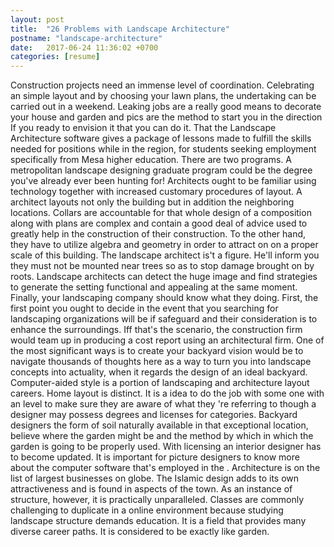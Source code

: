 ```yaml
---
layout: post
title:  "26 Problems with Landscape Architecture"
postname: "landscape-architecture"
date:   2017-06-24 11:36:02 +0700
categories: [resume]
---
```

Construction projects need an immense level of coordination. Celebrating an simple layout and by choosing your lawn plans, the undertaking can be carried out in a weekend. Leaking jobs are a really good means to decorate your house and garden and pics are the method to start you in the direction If you ready to envision it that you can do it. That the Landscape Architecture software gives a package of lessons made to fulfill the skills needed for positions while in the region, for students seeking employment specifically from Mesa higher education. There are two programs. A metropolitan landscape designing graduate program could be the degree you've already ever been hunting for! Architects ought to be familiar using technology together with increased customary procedures of layout. A architect layouts not only the building but in addition the neighboring locations. Collars are accountable for that whole design of a composition along with plans are complex and contain a good deal of advice used to greatly help in the construction of their construction. To the other hand, they have to utilize algebra and geometry in order to attract on on a proper scale of this building. The landscape architect is't a figure. He'll inform you they must not be mounted near trees so as to stop damage brought on by roots. Landscape architects can detect the huge image and find strategies to generate the setting functional and appealing at the same moment. Finally, your landscaping company should know what they doing. First, the first point you ought to decide in the event that you searching for landscaping organizations will be if safeguard and their consideration is to enhance the surroundings. Iff that's the scenario, the construction firm would team up in producing a cost report using an architectural firm. One of the most significant ways is to create your backyard vision would be to navigate thousands of thoughts here as a way to turn you into landscape concepts into actuality, when it regards the design of an ideal backyard. Computer-aided style is a portion of landscaping and architecture layout careers. Home layout is distinct. It is a idea to do the job with some one with an level to make sure they are aware of what they 're referring to though a designer may possess degrees and licenses for categories. Backyard designers the form of soil naturally available in that exceptional location, believe where the garden might be and the method by which in which the garden is going to be properly used. With licensing an interior designer has to become updated. It is important for picture designers to know more about the computer software that's employed in the . Architecture is on the list of largest businesses on globe. The Islamic design adds to its own attractiveness and is found in aspects of the town. As an instance of structure, however, it is practically unparalleled. Classes are commonly challenging to duplicate in a online environment because studying landscape structure demands education. It is a field that provides many diverse career paths. It is considered to be exactly like garden.

